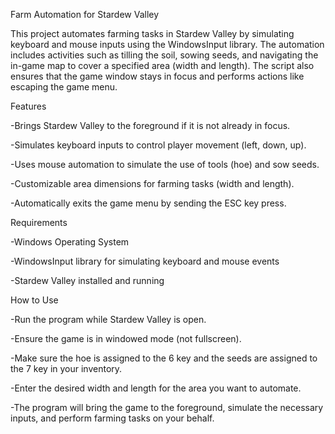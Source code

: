 Farm Automation for Stardew Valley

This project automates farming tasks in Stardew Valley by simulating keyboard and mouse inputs using the WindowsInput library. The automation includes activities such as tilling the soil, sowing seeds, and navigating the in-game map to cover a specified area (width and length). The script also ensures that the game window stays in focus and performs actions like escaping the game menu.

Features

-Brings Stardew Valley to the foreground if it is not already in focus.

-Simulates keyboard inputs to control player movement (left, down, up).

-Uses mouse automation to simulate the use of tools (hoe) and sow seeds.

-Customizable area dimensions for farming tasks (width and length).

-Automatically exits the game menu by sending the ESC key press.

Requirements

-Windows Operating System

-WindowsInput library for simulating keyboard and mouse events

-Stardew Valley installed and running

How to Use

-Run the program while Stardew Valley is open.

-Ensure the game is in windowed mode (not fullscreen).

-Make sure the hoe is assigned to the 6 key and the seeds are assigned to the 7 key in your inventory.

-Enter the desired width and length for the area you want to automate.

-The program will bring the game to the foreground, simulate the necessary inputs, and perform farming tasks on your behalf.
